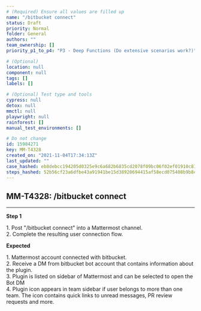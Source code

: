 ```yaml
---
# (Required) Ensure all values are filled up
name: "/bitbucket connect"
status: Draft
priority: Normal
folder: General
authors: ""
team_ownership: []
priority_p1_to_p4: "P3 - Deep Functions (Do extensive scenarios work?)"

# (Optional)
location: null
component: null
tags: []
labels: []

# (Optional) Test type and tools
cypress: null
detox: null
mmctl: null
playwright: null
rainforest: []
manual_test_environments: []

# Do not change
id: 15984271
key: MM-T4328
created_on: "2021-11-04T17:34:13Z"
last_updated: ""
case_hashed: eb8debcc194205d0325e9c6a682b6835cd2078f09bc06f02ef01910c816ad5a37a0d8785763533d000c2b951874ea3bf
steps_hashed: 52b56cf23a6dfbe43a91941be15d38920694415af58ecd075408b9b8c1333bd1df079360ff0e3d661bc2582f50402826
---
```


<!-- (Auto-generated) Based on frontmatter's "key" and "name" -->

## MM-T4328: /bitbucket connect

---

**Step 1**

1\. Post "/bitbucket connect" into a Mattermost channel.\
2\. Complete the resulting user connection flow.

**Expected**

1\. Mattermost account connected with bitbucket.\
2\. Receive a DM from bitbucket bot account that contains information about the plugin.\
3\. Plugin is listed on sidebar of Mattermost and can be selected to open the Bot DM\
4\. Plugin icon appears in team sidebar if user belongs to more than one team. The icon contains quick links to unread messages, PR review requests and more.
